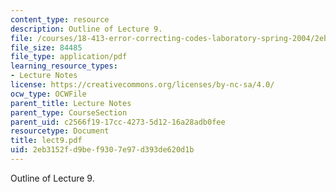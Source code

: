 ```yaml
---
content_type: resource
description: Outline of Lecture 9.
file: /courses/18-413-error-correcting-codes-laboratory-spring-2004/2eb3152fd9bef9307e97d393de620d1b_lect9.pdf
file_size: 84485
file_type: application/pdf
learning_resource_types:
- Lecture Notes
license: https://creativecommons.org/licenses/by-nc-sa/4.0/
ocw_type: OCWFile
parent_title: Lecture Notes
parent_type: CourseSection
parent_uid: c2566f19-17cc-4273-5d12-16a28adb0fee
resourcetype: Document
title: lect9.pdf
uid: 2eb3152f-d9be-f930-7e97-d393de620d1b
---
```

Outline of Lecture 9.